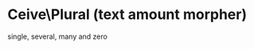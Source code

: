 Ceive\Plural (text amount morpher)
==================================
single, several, many and zero
